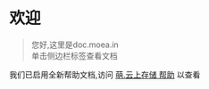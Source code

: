# 欢迎

> 您好,这里是doc.moea.in </br>
> 单击侧边栏标签查看文档


我们已启用全新帮助文档,访问 [萌.云上存储 帮助](https://i.moea.in/help) 以查看
